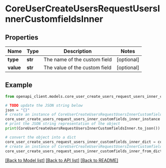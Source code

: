 # CoreUserCreateUsersRequestUsersInnerCustomfieldsInner


## Properties

Name | Type | Description | Notes
------------ | ------------- | ------------- | -------------
**type** | **str** | The name of the custom field | [optional] 
**value** | **str** | The value of the custom field | [optional] 

## Example

```python
from openapi_client.models.core_user_create_users_request_users_inner_customfields_inner import CoreUserCreateUsersRequestUsersInnerCustomfieldsInner

# TODO update the JSON string below
json = "{}"
# create an instance of CoreUserCreateUsersRequestUsersInnerCustomfieldsInner from a JSON string
core_user_create_users_request_users_inner_customfields_inner_instance = CoreUserCreateUsersRequestUsersInnerCustomfieldsInner.from_json(json)
# print the JSON string representation of the object
print(CoreUserCreateUsersRequestUsersInnerCustomfieldsInner.to_json())

# convert the object into a dict
core_user_create_users_request_users_inner_customfields_inner_dict = core_user_create_users_request_users_inner_customfields_inner_instance.to_dict()
# create an instance of CoreUserCreateUsersRequestUsersInnerCustomfieldsInner from a dict
core_user_create_users_request_users_inner_customfields_inner_from_dict = CoreUserCreateUsersRequestUsersInnerCustomfieldsInner.from_dict(core_user_create_users_request_users_inner_customfields_inner_dict)
```
[[Back to Model list]](../README.md#documentation-for-models) [[Back to API list]](../README.md#documentation-for-api-endpoints) [[Back to README]](../README.md)


